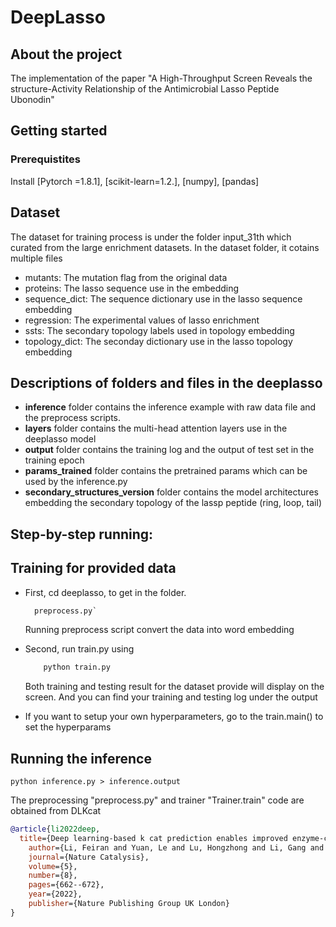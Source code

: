 # DeepLasso
## About the project
The implementation of the paper "A High-Throughput Screen Reveals the structure-Activity Relationship of the Antimicrobial Lasso Peptide Ubonodin"

## Getting started 
### Prerequistites
Install [Pytorch =1.8.1], [scikit-learn=1.2.], [numpy], [pandas]

## Dataset

The dataset for training process is under the folder input_31th which curated from the large enrichment datasets. In the dataset folder,  it cotains multiple files

- mutants: The mutation flag from the original data
- proteins: The lasso sequence use in the embedding
- sequence_dict: The sequence dictionary use in the lasso sequence embedding
- regression: The experimental values of lasso enrichment 
- ssts: The secondary topology labels used in topology embedding
- topology_dict: The seconday dictionary use in the lasso topology embedding

## Descriptions of folders and files in the deeplasso

* **inference** folder contains the inference example with raw data file and the preprocess scripts.
* **layers** folder contains the multi-head attention layers use in the deeplasso model
* **output** folder contains the training log and the output of test set in the training epoch
* **params_trained** folder contains the pretrained params which can be used by the inference.py
* **secondary_structures_version** folder contains the model architectures embedding the secondary topology of the lassp peptide (ring, loop, tail)


## Step-by-step running:

## Training for provided data
- First, cd deeplasso, to get in the folder. 
  ```python 
    preprocess.py`
  ```
  Running preprocess script convert the data into word embedding

- Second, run train.py using
  ```python
      python train.py
  ```
   Both training and testing result for the dataset provide will display on the screen. And you can find your training and testing log under the output
- If you want to setup your own hyperparameters, go to the train.main() to set the hyperparams

## Running the inference
   `python inference.py > inference.output`

The preprocessing "preprocess.py" and trainer "Trainer.train" code are obtained from DLKcat 

```bibtex
@article{li2022deep,
  title={Deep learning-based k cat prediction enables improved enzyme-constrained model reconstruction},
    author={Li, Feiran and Yuan, Le and Lu, Hongzhong and Li, Gang and Chen, Yu and Engqvist, Martin KM and Kerkhoven, Eduard J and Nielsen, Jens},
    journal={Nature Catalysis},
    volume={5},
    number={8},
    pages={662--672},
    year={2022},
    publisher={Nature Publishing Group UK London}
}
```
